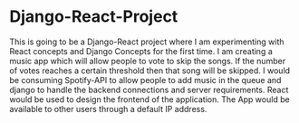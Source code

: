 # Django-React-Project
This is going to be a Django-React project where I am experimenting with React concepts and Django Concepts for the first time. 
I am creating a music app which will allow people to vote to skip the songs. If the number of votes reaches a certain threshold then that song will be skipped.
I would be consuming Spotify-API to allow people to add music in the queue and django to handle the backend connections and server requirements. React would be used to design the frontend of the application. The App would be available to other users through a default IP address.

